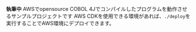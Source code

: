 **執筆中**
AWSでopensource COBOL 4Jでコンパイルしたプログラムを動作させるサンプルプロジェクトです
AWS CDKを使用できる環境があれば、`./deploy`を実行することでAWS環境にデプロイできます。
